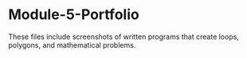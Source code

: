 # Module-5-Portfolio
These files include screenshots of written programs that create loops, polygons, and mathematical problems.
